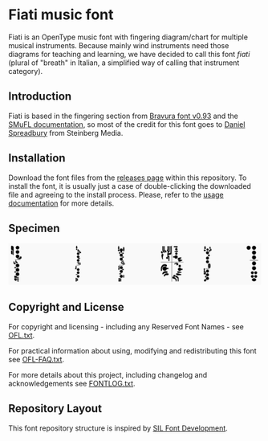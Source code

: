 # Fiati music font

Fiati is an OpenType music font with fingering diagram/chart for multiple musical instruments. Because mainly wind instruments need those diagrams for teaching and learning, we have decided to call this font _fiati_ (plural of "breath" in Italian, a simplified way of calling that instrument category).

## Introduction

Fiati is based in the fingering section from [Bravura font v0.93](https://github.com/steinbergmedia/bravura/issues/2) and the [SMuFL documentation](https://github.com/steinbergmedia/smufl/tree/de7aa579d647c992aa020d326861327a469f2dde/doc), so most of the credit for this font goes to [Daniel Spreadbury](https://github.com/dspreadbury) from Steinberg Media.

## Installation

Download the font files from the [releases page](https://github.com/eduardomourar/fiati/releases) within this repository. To install the font, it is usually just a case of double-clicking the downloaded file and agreeing to the install process. Please, refer to the [usage documentation](./README.txt) for more details.

## Specimen

![specimen](./documentation/images/specimen.png)

## Copyright and License

For copyright and licensing - including any Reserved Font Names - see [OFL.txt](OFL.txt).

For practical information about using, modifying and redistributing this font see [OFL-FAQ.txt](OFL-FAQ.txt).

For more details about this project, including changelog and acknowledgements see [FONTLOG.txt](FONTLOG.txt).

## Repository Layout

This font repository structure is inspired by [SIL Font Development](https://silnrsi.github.io/silfontdev/en-US/Repository_Structures.html).
